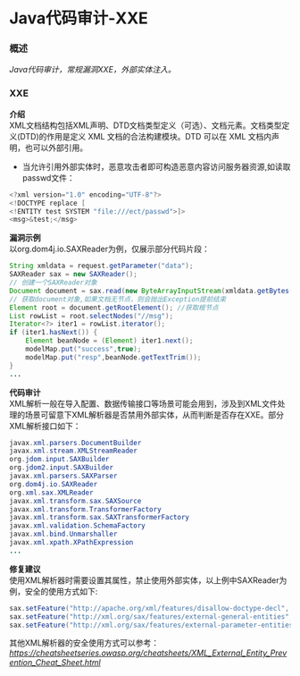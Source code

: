 # Java代码审计-XXE
### **概述**
*Java代码审计，常规漏洞XXE，外部实体注入。*

### **XXE**
**介绍**<br>
XML文档结构包括XML声明、DTD文档类型定义（可选）、文档元素。文档类型定义(DTD)的作用是定义 XML 文档的合法构建模块。DTD 可以在 XML 文档内声明，也可以外部引用。<br>
- 当允许引用外部实体时，恶意攻击者即可构造恶意内容访问服务器资源,如读取passwd文件：
```java
<?xml version="1.0" encoding="UTF-8"?>
<!DOCTYPE replace [
<!ENTITY test SYSTEM "file:///ect/passwd">]>
<msg>&test;</msg>
```
**漏洞示例**<br>
以org.dom4j.io.SAXReader为例，仅展示部分代码片段：
```java
String xmldata = request.getParameter("data");
SAXReader sax = new SAXReader();
// 创建一个SAXReader对象
Document document = sax.read(new ByteArrayInputStream(xmldata.getBytes()));
// 获取document对象,如果文档无节点，则会抛出Exception提前结束
Element root = document.getRootElement(); //获取根节点
List rowList = root.selectNodes("//msg");
Iterator<?> iter1 = rowList.iterator();
if (iter1.hasNext()) {
    Element beanNode = (Element) iter1.next();
    modelMap.put("success",true);
    modelMap.put("resp",beanNode.getTextTrim());
}
...
```
**代码审计**<br>
XML解析一般在导入配置、数据传输接口等场景可能会用到，涉及到XML文件处理的场景可留意下XML解析器是否禁用外部实体，从而判断是否存在XXE。部分XML解析接口如下：
```java
javax.xml.parsers.DocumentBuilder
javax.xml.stream.XMLStreamReader
org.jdom.input.SAXBuilder
org.jdom2.input.SAXBuilder
javax.xml.parsers.SAXParser
org.dom4j.io.SAXReader 
org.xml.sax.XMLReader
javax.xml.transform.sax.SAXSource 
javax.xml.transform.TransformerFactory 
javax.xml.transform.sax.SAXTransformerFactory 
javax.xml.validation.SchemaFactory
javax.xml.bind.Unmarshaller
javax.xml.xpath.XPathExpression
...
```
**修复建议**<br>
使用XML解析器时需要设置其属性，禁止使用外部实体，以上例中SAXReader为例，安全的使用方式如下:
```java
sax.setFeature("http://apache.org/xml/features/disallow-doctype-decl", true);
sax.setFeature("http://xml.org/sax/features/external-general-entities", false);
sax.setFeature("http://xml.org/sax/features/external-parameter-entities", false);
```
其他XML解析器的安全使用方式可以参考：*https://cheatsheetseries.owasp.org/cheatsheets/XML_External_Entity_Prevention_Cheat_Sheet.html*
